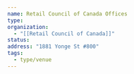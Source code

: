 ```yaml
---
name: Retail Council of Canada Offices
type:
organization:
  - "[[Retail Council of Canada]]"
status:
address: "1881 Yonge St #800"
tags:
  - type/venue
---
```

